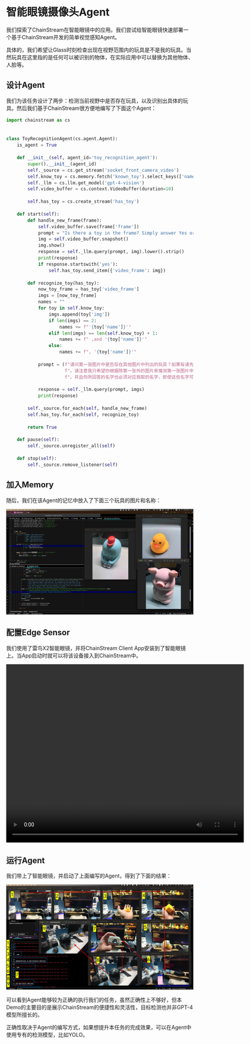 # 智能眼镜摄像头Agent

我们探索了ChainStream在智能眼镜中的应用。我们尝试给智能眼镜快速部署一个基于ChainStream开发的简单视觉感知Agent。

具体的，我们希望让Glass时刻检查出现在视野范围内的玩具是不是我的玩具。当然玩具在这里指的是任何可以被识别的物体，在实际应用中可以替换为其他物体、人脸等。

## 设计Agent

我们为该任务设计了两步：检测当前视野中是否存在玩具，以及识别出具体的玩具。然后我们基于ChainStream很方便地编写了下面这个Agent：

```python
import chainstream as cs


class ToyRecognitionAgent(cs.agent.Agent):
    is_agent = True

    def __init__(self, agent_id='toy_recognition_agent'):
        super().__init__(agent_id)
        self._source = cs.get_stream('socket_front_camera_video')
        self.know_toy = cs.memory.fetch('known_toy').select_keys(['name', 'img'])
        self._llm = cs.llm.get_model('gpt-4-vision')
        self.video_buffer = cs.context.VideoBuffer(duration=10)

        self.has_toy = cs.create_stream('has_toy')

    def start(self):
        def handle_new_frame(frame):
            self.video_buffer.save(frame['frame'])
            prompt = "Is there a toy in the frame? Simply answer Yes or No"
            img = self.video_buffer.snapshot()
            img.show()
            response = self._llm.query(prompt, img).lower().strip()
            print(response)
            if response.startswith('yes'):
                self.has_toy.send_item({'video_frame': img})

        def recognize_toy(has_toy):
            now_toy_frame = has_toy['video_frame']
            imgs = [now_toy_frame]
            names = ""
            for toy in self.know_toy:
                imgs.append(toy['img'])
                if len(imgs) == 2:
                    names += f"'{toy['name']}'"
                elif len(imgs) == len(self.know_toy) + 1:
                    names += f" ,and '{toy['name']}'"
                else:
                    names += f", '{toy['name']}'"

            prompt = (f"请问第一张图片中是否存在其他图片中列出的玩具？如果有请先回答yes，然后分别说出我给他们取的名字。从第二张开始到最后的所有图片是我所展示的所有玩具，我依次给他们取名为 {names}"
                      f"。请注意我只希望你根据除第一张外的图片来推测第一张图片中存在的玩具，对于不在展示中的玩具，即使你认识该玩具你也不可以回答yes"
                      f"。并且你所回答的名字也必须对应我取的名字，即使这些名字可能很奇怪甚至和通常认知不对应。")

            response = self._llm.query(prompt, imgs)
            print(response)

        self._source.for_each(self, handle_new_frame)
        self.has_toy.for_each(self, recognize_toy)

        return True

    def pause(self):
        self._source.unregister_all(self)

    def stop(self):
        self._source.remove_listener(self)

```

## 加入Memory

随后，我们在该Agent的记忆中放入了下面三个玩具的图片和名称：

<img src="../../../img/demo_glass_memory.png">

## 配置Edge Sensor

我们使用了雷鸟X2智能眼镜，并将ChainStream Client App安装到了智能眼镜上。当App启动时就可以将该设备接入到ChainStream中。

<video src="../../../img/demo_glass_video.mp4" width="640" height="480" controls></video>


## 运行Agent

我们带上了智能眼镜，并启动了上面编写的Agent，得到了下面的结果：

<img src="../../../img/demo_glass.png">

可以看到Agent能够较为正确的执行我们的任务，虽然正确性上不够好，但本Demo的主要目的是展示ChainStream的便捷性和灵活性，目标检测也并非GPT-4模型所擅长的。

正确性取决于Agent的编写方式，如果想提升本任务的完成效果，可以在Agent中使用专有的检测模型，比如YOLO。
